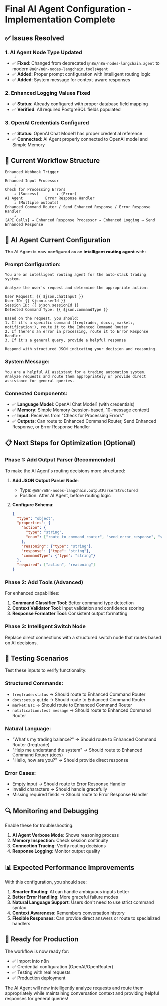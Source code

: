 # Final AI Agent Configuration - Implementation Complete

## ✅ Issues Resolved

### 1. **AI Agent Node Type Updated**

- ✅ **Fixed**: Changed from deprecated `@n8n/n8n-nodes-langchain.agent` to modern `@n8n/n8n-nodes-langchain.toolsAgent`
- ✅ **Added**: Proper prompt configuration with intelligent routing logic
- ✅ **Added**: System message for context-aware responses

### 2. **Enhanced Logging Values Fixed**  

- ✅ **Status**: Already configured with proper database field mapping
- ✅ **Verified**: All required PostgreSQL fields populated

### 3. **OpenAI Credentials Configured**

- ✅ **Status**: OpenAI Chat Model1 has proper credential reference
- ✅ **Connected**: AI Agent properly connected to OpenAI model and Simple Memory

## 🔧 Current Workflow Structure

```
Enhanced Webhook Trigger
    ↓
Enhanced Input Processor
    ↓
Check for Processing Errors
    ↓ (Success)        ↓ (Error)
AI Agent          Error Response Handler
    ↓ (Multiple outputs)
Enhanced Command Router / Send Enhanced Response / Error Response Handler
    ↓
[API Calls] → Enhanced Response Processor → Enhanced Logging → Send Enhanced Response
```

## 🎯 AI Agent Current Configuration

The AI Agent is now configured as an **intelligent routing agent** with:

### **Prompt Configuration:**

```
You are an intelligent routing agent for the auto-stack trading system.

Analyze the user's request and determine the appropriate action:

User Request: {{ $json.chatInput }}
User ID: {{ $json.userId }}
Session ID: {{ $json.sessionId }}
Detected Command Type: {{ $json.commandType }}

Based on the request, you should:
1. If it's a specific command (freqtrade:, docs:, market:, notification:), route it to the Enhanced Command Router
2. If there's an error in processing, route it to Error Response Handler
3. If it's a general query, provide a helpful response

Respond with structured JSON indicating your decision and reasoning.
```

### **System Message:**

```
You are a helpful AI assistant for a trading automation system. Analyze requests and route them appropriately or provide direct assistance for general queries.
```

### **Connected Components:**

- ✅ **Language Model**: OpenAI Chat Model1 (with credentials)
- ✅ **Memory**: Simple Memory (session-based, 10-message context)
- ✅ **Input**: Receives from "Check for Processing Errors"
- ✅ **Outputs**: Can route to Enhanced Command Router, Send Enhanced Response, or Error Response Handler

## 📋 Next Steps for Optimization (Optional)

### Phase 1: Add Output Parser (Recommended)

To make the AI Agent's routing decisions more structured:

1. **Add JSON Output Parser Node**:
   - Type: `@n8n/n8n-nodes-langchain.outputParserStructured`
   - Position: After AI Agent, before routing logic

2. **Configure Schema**:

   ```json
   {
     "type": "object",
     "properties": {
       "action": {
         "type": "string",
         "enum": ["route_to_command_router", "send_error_response", "send_direct_response"]
       },
       "reasoning": {"type": "string"},
       "response": {"type": "string"},
       "commandType": {"type": "string"}
     },
     "required": ["action", "reasoning"]
   }
   ```

### Phase 2: Add Tools (Advanced)

For enhanced capabilities:

1. **Command Classifier Tool**: Better command type detection
2. **Context Validator Tool**: Input validation and confidence scoring
3. **Response Formatter Tool**: Consistent output formatting

### Phase 3: Intelligent Switch Node

Replace direct connections with a structured switch node that routes based on AI decisions.

## 🧪 Testing Scenarios

Test these inputs to verify functionality:

### **Structured Commands:**

- `freqtrade:status` → Should route to Enhanced Command Router
- `docs:setup guide` → Should route to Enhanced Command Router  
- `market:BTC` → Should route to Enhanced Command Router
- `notification:test message` → Should route to Enhanced Command Router

### **Natural Language:**

- "What's my trading balance?" → Should route to Enhanced Command Router (freqtrade)
- "Help me understand the system" → Should route to Enhanced Command Router (docs)
- "Hello, how are you?" → Should provide direct response

### **Error Cases:**

- Empty input → Should route to Error Response Handler
- Invalid characters → Should handle gracefully
- Missing required fields → Should route to Error Response Handler

## 🔍 Monitoring and Debugging

Enable these for troubleshooting:

1. **AI Agent Verbose Mode**: Shows reasoning process
2. **Memory Inspection**: Check session continuity  
3. **Connection Tracing**: Verify routing decisions
4. **Response Logging**: Monitor output quality

## 📊 Expected Performance Improvements

With this configuration, you should see:

1. **Smarter Routing**: AI can handle ambiguous inputs better
2. **Better Error Handling**: More graceful failure modes
3. **Natural Language Support**: Users don't need to use strict command syntax
4. **Context Awareness**: Remembers conversation history
5. **Flexible Responses**: Can provide direct answers or route to specialized handlers

## 🚀 Ready for Production

The workflow is now ready for:

- ✅ Import into n8n
- ✅ Credential configuration (OpenAI/OpenRouter)
- ✅ Testing with real requests
- ✅ Production deployment

The AI Agent will now intelligently analyze requests and route them appropriately while maintaining conversation context and providing helpful responses for general queries!
